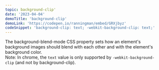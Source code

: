 ```yaml
---
topic: background-clip'
date: '2023-04-04'
demoTitle: 'background-clip'
demoLink: 'https://codepen.io/ranningman/embed/GRXjbyz'
codeSnippet: 'background-clip: text; -webkit-background-clip: text;'
---
```


The background-blend-mode CSS property sets how an element's background images should blend with each other and with the element's background color.  
Note: In chrome, the `text` value is only supported by `-webkit-background-clip` (and not by background-clip).
